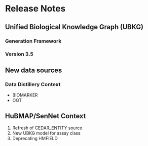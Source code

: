 # Release Notes
## Unified Biological Knowledge Graph (UBKG)
### Generation Framework
### Version 3.5

## New data sources
### Data Distillery Context
- BIOMARKER
- OGT

## HuBMAP/SenNet Context
1. Refresh of CEDAR_ENTITY source
2. New UBKG model for assay class
3. Deprecating HMFIELD


